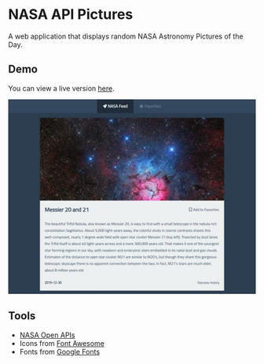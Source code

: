 # NASA API Pictures
A web application that displays random NASA Astronomy Pictures of the Day.

## Demo
You can view a live version [here](https://tinawebdev.github.io/javascript-projects/nasa-api-pictures/).

[![](demo.png)](#)

## Tools
* [NASA Open APIs](https://api.nasa.gov/)
* Icons from [Font Awesome](https://fontawesome.com/icons)
* Fonts from [Google Fonts](https://fonts.google.com/)
